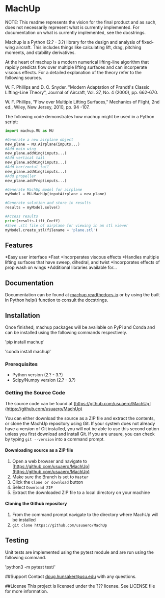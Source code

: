 # MachUp
NOTE: This readme represents the vision for the final product and as
such, does not necessarily represent what is currently implemented. For
documentation on what is currently implemented, see the docstrings.


Machup is a Python (2.? - 3.?) library for the design and analysis of 
fixed-wing aircraft. This includes things like calculating lift, 
drag, pitching moments, and stability derivatives. 

At the heart of machup is a modern numerical lifting-line algorithm that
rapidly predicts flow over multiple lifting surfaces and can 
incorperate viscous effects. For a detailed explanation of the theory 
refer to the following sources.

W. F. Phillips and D. O. Snyder. "Modern Adaptation of Prandtl's
Classic Lifting-Line Theory", Journal of Aircraft, Vol. 37, No. 4
(2000), pp. 662-670.

W. F. Phillips, "Flow over Multiple Lifting Surfaces," Mechanics of
Flight, 2nd ed., Wiley, New Jersey, 2010, pp. 94 -107.


The following code demonstrates how machup might be used in a 
Python script:

```python
import machup.MU as MU

#Generate a new airplane object
new_plane = MU.Airplane(inputs...)
#Add main wing
new_plane.addWing(inputs...)
#Add vertical tail
new_plane.addWing(inputs...)
#Add horizontal tail
new_plane.addWing(inputs...)
#Add propeller
new_plane.addProp(inputs...)

#Generate MachUp model for airplane
myModel = MU.MachUp(inputAirplane = new_plane)

#Generate solution and store in results
results = myModel.solve()

#Access results
print(results.Lift_Coeff)
#Save .stl file of airplane for viewing in an stl viewer
myModel.create_stl(filename = 'plane.stl')
```

## Features

*Easy user interface
*Fast
*Incorperates viscous effects
*Handles multiple lifting surfaces that have sweep, dihedral, and twist
*Incorporates effects of prop wash on wings
*Additional libraries available for...

## Documentation

Documentation can be found at [machup.readthedocs.io](machup.readthedocs.io)
or by using the built in Python help() function to consult the docstrings. 

## Installation

Once finished, machup packages will be available on PyPi and Conda and can be installed 
using the following commands respectively. 

'pip install machup'

'conda install machup'

### Prerequisites

* Python version (2.? - 3.?)
* Scipy/Numpy version (2.? - 3.?)

### Getting the Source Code

The source code can be found at [https://github.com/usuaero/MachUp](https://github.com/usuaero/MachUp)

You can either download the source as a ZIP file and extract the contents, or 
clone the MachUp repository using Git. If your system does not already have a 
version of Git installed, you will not be able to use this second option unless 
you first download and install Git. If you are unsure, you can check by typing 
`git --version` into a command prompt.

#### Downloading source as a ZIP file

1. Open a web browser and navigate to [https://github.com/usuaero/MachUp](https://github.com/usuaero/MachUp)
2. Make sure the Branch is set to `Master`
3. Click the `Clone or download` button
4. Select `Download ZIP`
5. Extract the downloaded ZIP file to a local directory on your machine

#### Cloning the Github repository

1. From the command prompt navigate to the directory where MachUp will be installed
2. `git clone https://github.com/usuaero/MachUp`

## Testing
Unit tests are implemented using the pytest module and are run using the following command.

'python3 -m pytest test/'

##Support
Contact doug.hunsaker@usu.edu with any questions.

##License
This project is licensed under the ??? license. See LICENSE file for more information. 
